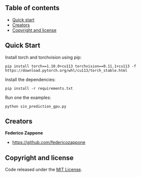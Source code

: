 ## Table of contents

- [Quick start](#quick-start)
- [Creators](#creators)
- [Copyright and license](#copyright-and-license)

## Quick Start

Install torch and torchvision using pip:

```
pip install torch==1.10.0+cu113 torchvision==0.11.1+cu113 -f https://download.pytorch.org/whl/cu113/torch_stable.html
```

Install the dependencies:

```
pip install -r requirements.txt
```

Run one the examples:

```
python sin_prediction_gpu.py
```


## Creators

**Federico Zappone**

- <https://github.com/federicozappone>

## Copyright and license

Code released under the [MIT License](https://github.com/federicozappone/rover/LICENSE.md).
